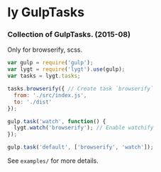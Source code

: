 # ly GulpTasks
### Collection of GulpTasks. (2015-08)

Only for browserify, scss.

```javascript
var gulp = require('gulp');
var lygt = require('lygt').use(gulp);
var tasks = lygt.tasks;

tasks.browserify({ // Create task `browserify`
  from: './src/index.js',
  to: './dist'
});

gulp.task('watch', function() {
  lygt.watch('browserify'); // Enable watchify
});

gulp.task('default', ['browserify', 'watch']);
```

See `examples/` for more details.
